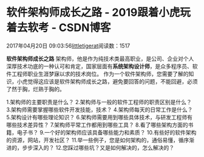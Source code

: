 
# 软件架构师成长之路 - 2019跟着小虎玩着去软考 - CSDN博客

2017年04月20日 09:03:56[littletigerat](https://me.csdn.net/littletigerat)阅读数：1517



**软件架构师成长之路**
架构师，他是作为纯技术类最高职业，是公司、企业对个人深厚技术功底的一种认可和肯定，国家层面有**系统架构设计师**，是众多程序员、软件工程师职业生涯梦寐以求的技术岗位。
作为一个软件架构师，您需要了解的知识，小虎觉得这应该是软件架构师成长之路，避免要回答的问题，不能回避，必须了然于胸，烂熟于胸的。

1.架构师的主要职责是什么？
2.架构师与一般的软件工程师的职责区别是什么？
3.架构师需要掌握哪些软件开发技能，技术？
4.架构师每天的日常工作是什么？
5.架构设计有哪些理论知识？
6.架构师需要用到哪些具体技术，与研发工程师有哪些技术差异性？
7.架构师平常工作都用到哪些工具？
8.看了哪些架构方面的书籍，电子书？
9.一个好的架构师应该具备哪些能力和素质？
10.有些好的软件架构的资源，网站，开发社区？
11.举一些例子，您是如何架构的，通俗易懂，循序渐进的，步步深入的？
12.您踩过哪些坑？又是如何解决的，怎么解决的？



